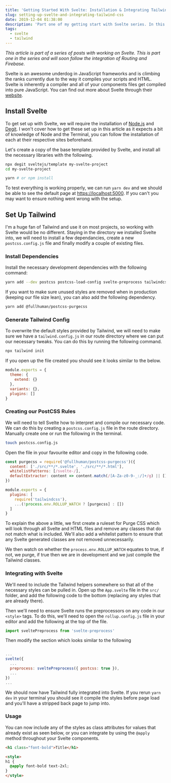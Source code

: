 ```yaml
---
title: 'Getting Started With Svelte: Installation & Integrating Tailwind CSS'
slug: setting-up-svelte-and-integrating-tailwind-css
date: 2019-12-04 01:38:00
description: 'Part one of my getting start with Svelte series. In this part we will touch on how to setup Svelte and integrating Tailwind CSS'
tags:
  - svelte
  - tailwind
---
```

_This article is part of a series of posts with working on Svelte. This is part one in the series and will soon follow the integration of Routing and Firebase._

Svelte is an awesome underdog in JavaScript frameworks and is climbing the ranks currently due to the way it compiles your scripts and HTML. Svelte is inherently a compiler and all of your components files get compiled into pure JavaScript. You can find out more about Svelte through their [website](https://svelte.dev/). 

## Install Svelte

To get set up with Svelte, we will require the installation of [Node.js](https://nodejs.org/en/) and [Degit](https://github.com/Rich-Harris/degit). I won't cover how to get these set up in this article as it expects a bit of knowledge of Node and the Terminal, you can follow the installation of each at their respective sites beforehand.

Let's create a copy of the base template provided by Svelte, and install all the necessary libraries with the following.

```bash
npx degit sveltejs/template my-svelte-project
cd my-svelte-project

yarn # or npm install
```

To test everything is working properly, we can run `yarn dev` and we should be able to see the default page at [https://localhost:5000](https://localhost:5000). If you can't you may want to ensure nothing went wrong with the setup.

## Set Up Tailwind

I'm a huge fan of Tailwind and use it on most projects, so working with Svelte would be no different. Staying in the directory we installed Svelte into, we will need to install a few dependancies, create a new `postcss.config.js` file and finally modify a couple of existing files. 

### Install Dependencies

Install the necessary development dependencies with the following command:

```bash
yarn add --dev postcss postcss-load-config svelte-preprocess tailwindcss
```
If you want to make sure unused styles are removed when in production (keeping our file size lean), you can also add the following dependency.

```bash
yarn add @fullhuman/postcss-purgecss
```

###  Generate Tailwind Config

To overwrite the default styles provided by Tailwind, we will need to make sure we have a `tailwind.config.js` in our route directory where we can put our necessary tweaks. You can do this by running the following command.

```bash
npx tailwind init
```

If you open up the file created you should see it looks similar to the below.

```js
module.exports = {
  theme: {
    extend: {}
  },
  variants: {},
  plugins: []
}
```

### Creating our PostCSS Rules

We will need to tell Svelte how to interpret and compile our necessary code. We can do this by creating a `postcss.config.js` file in the route directory. Manually create one or run the following in the terminal.

```bash
touch postcss.config.js
```

Open the file in your favourite editor and copy in the following code.

```js
const purgecss = require('@fullhuman/postcss-purgecss')({
  content: ['./src/**/*.svelte', './src/**/*.html'],
  whitelistPatterns: [/svelte-/],
  defaultExtractor: content => content.match(/[A-Za-z0-9-_:/]+/g) || []
})

module.exports = {
  plugins: [
    require('tailwindcss'),
    ...(!process.env.ROLLUP_WATCH ? [purgecss] : [])
  ]
}
```

To explain the above a little, we first create a ruleset for Purge CSS which will look through all Svelte and HTML files and remove any classes that do not match what is included. We'll also add a whitelist pattern to ensure that any Svelte generated classes are not removed unnecessarily.

We then watch on whether the `process.env.ROLLUP_WATCH` equates to true, if not, we purge, if true then we are in development and we just compile the Tailwind classes.

### Integrating with Svelte

We'll need to include the Tailwind helpers somewhere so that all of the necessary styles can be pulled in. Open up the `App.svelte` file in the `src/` folder, and add the following code to the bottom (replacing any styles that are already there).

<style global>
  @tailwind base;
  @tailwind components;
  @tailwind utilities;
</style>

Then we'll need to ensure Svelte runs the preprocessors on any code in our `<style>` tags. To do this, we'll need to open the `rollup.config.js` file in your editor and add the following at the top of the file.

```js
import sveltePreprocess from 'svelte-preprocess'
```

Then modify the section which looks similar to the following

```js

...
svelte({
  ...
  preprocess: sveltePreprocess({ postcss: true }),
  ...
})
...
```

We should now have Tailwind fully integrated into Svelte. If you rerun `yarn dev` in your terminal you should see it compile the styles before page load and you'll have a stripped back page to jump into.

### Usage

You can now include any of the styles as class attributes for values that already exist as seen below, or you can integrate by using the `@apply` method throughout your Svelte components. 

```html
<h1 class="font-bold">Title</h1>
```

```html
<style>
h1 {
  @apply font-bold text-2xl;
}
</style>
```
